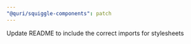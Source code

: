 ```yaml
---
"@quri/squiggle-components": patch
---
```


Update README to include the correct imports for stylesheets

